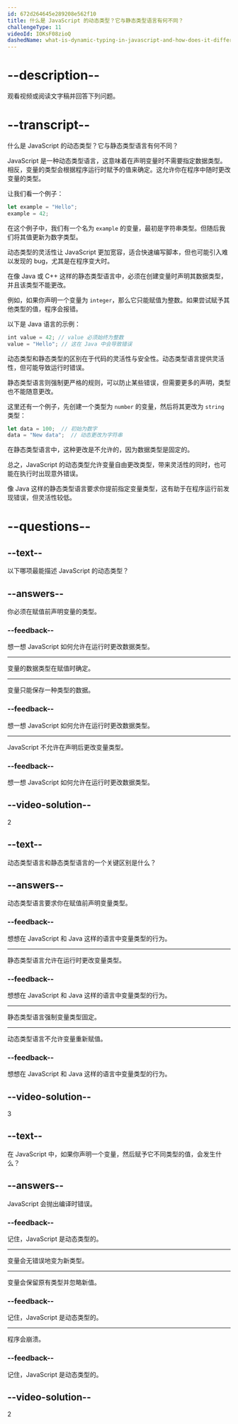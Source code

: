 ```yaml
---
id: 672d264645e289208e562f10
title: 什么是 JavaScript 的动态类型？它与静态类型语言有何不同？
challengeType: 11
videoId: IOKsF08zioQ
dashedName: what-is-dynamic-typing-in-javascript-and-how-does-it-differ-from-statically-typed-languages
---
```


# --description--

观看视频或阅读文字稿并回答下列问题。

# --transcript--

什么是 JavaScript 的动态类型？它与静态类型语言有何不同？

JavaScript 是一种动态类型语言，这意味着在声明变量时不需要指定数据类型。相反，变量的类型会根据程序运行时赋予的值来确定。这允许你在程序中随时更改变量的类型。

让我们看一个例子：

```js
let example = "Hello";
example = 42;
```

在这个例子中，我们有一个名为 `example` 的变量，最初是字符串类型。但随后我们将其值更新为数字类型。

动态类型的灵活性让 JavaScript 更加宽容，适合快速编写脚本，但也可能引入难以发现的 bug，尤其是在程序变大时。

在像 Java 或 C++ 这样的静态类型语言中，必须在创建变量时声明其数据类型，并且该类型不能更改。

例如，如果你声明一个变量为 `integer`，那么它只能赋值为整数。如果尝试赋予其他类型的值，程序会报错。

以下是 Java 语言的示例：

```js
int value = 42; // value 必须始终为整数
value = "Hello"; // 这在 Java 中会导致错误
```

动态类型和静态类型的区别在于代码的灵活性与安全性。动态类型语言提供灵活性，但可能导致运行时错误。

静态类型语言则强制更严格的规则，可以防止某些错误，但需要更多的声明，类型也不能随意更改。

这里还有一个例子，先创建一个类型为 `number` 的变量，然后将其更改为 `string` 类型：

```js
let data = 100;  // 初始为数字
data = "New data";  // 动态更改为字符串
```

在静态类型语言中，这种更改是不允许的，因为数据类型是固定的。

总之，JavaScript 的动态类型允许变量自由更改类型，带来灵活性的同时，也可能在执行时出现意外错误。

像 Java 这样的静态类型语言要求你提前指定变量类型，这有助于在程序运行前发现错误，但灵活性较低。

# --questions--

## --text--

以下哪项最能描述 JavaScript 的动态类型？

## --answers--

你必须在赋值前声明变量的类型。

### --feedback--

想一想 JavaScript 如何允许在运行时更改数据类型。

---

变量的数据类型在赋值时确定。

---

变量只能保存一种类型的数据。

### --feedback--

想一想 JavaScript 如何允许在运行时更改数据类型。

---

JavaScript 不允许在声明后更改变量类型。

### --feedback--

想一想 JavaScript 如何允许在运行时更改数据类型。

## --video-solution--

2

## --text--

动态类型语言和静态类型语言的一个关键区别是什么？

## --answers--

动态类型语言要求你在赋值前声明变量类型。

### --feedback--

想想在 JavaScript 和 Java 这样的语言中变量类型的行为。

---

静态类型语言允许在运行时更改变量类型。

### --feedback--

想想在 JavaScript 和 Java 这样的语言中变量类型的行为。

---

静态类型语言强制变量类型固定。

---

动态类型语言不允许变量重新赋值。

### --feedback--

想想在 JavaScript 和 Java 这样的语言中变量类型的行为。

## --video-solution--

3

## --text--

在 JavaScript 中，如果你声明一个变量，然后赋予它不同类型的值，会发生什么？

## --answers--

JavaScript 会抛出编译时错误。

### --feedback--

记住，JavaScript 是动态类型的。

---

变量会无错误地变为新类型。

---

变量会保留原有类型并忽略新值。

### --feedback--

记住，JavaScript 是动态类型的。

---

程序会崩溃。

### --feedback--

记住，JavaScript 是动态类型的。

## --video-solution--

2

